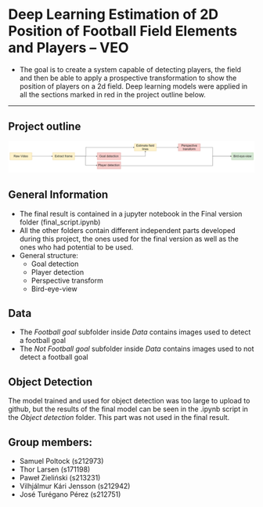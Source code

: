 # Deep Learning Estimation of 2D Position of Football Field Elements and Players – VEO

- The goal is to create a system capable of detecting players, the field and then be able to apply a prospective transformation to show the position of players on a 2d field. Deep learning models were applied in all the sections marked in red in the project outline below.
---
## Project outline
![Example screenshot](Picture1.png)
<!-- If you have screenshots you'd like to share, include them here. -->

## General Information

- The final result is contained in a jupyter notebook in the Final version folder (final_script.ipynb) 
- All the other folders contain different independent parts developed during this project, the ones used for the final version as well as the ones who had potential to be used.
- General structure:
    - Goal detection
    - Player detection
    - Perspective transform
    - Bird-eye-view



## Data
- The *Football goal* subfolder inside *Data* contains images used to detect a football goal
- The *Not Football goal* subfolder inside *Data* contains images used to not detect a football goal

## Object Detection

The model trained and used for object detection was too large to upload to github, but the results of the final model can be seen in the .ipynb script in the *Object detection* folder. This part was not used in the final result.

## Group members:

- Samuel Poltock (s212973)
- Thor Larsen (s171198)
- Paweł Zieliński (s213231)
- Vilhjálmur Kári Jensson (s212942)
- José Turégano Pérez (s212751)


